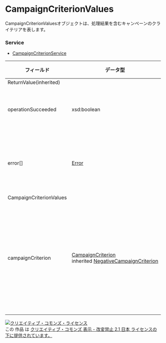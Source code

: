 # CampaignCriterionValues
CampaignCriterionValuesオブジェクトは、処理結果を含むキャンペーンのクライテリアを表します。
### Service
+ [CampaignCriterionService](../services/CampaignCriterionService.md)

| フィールド | データ型 | 説明 | 
|---|---|---|
| ReturnValue(inherited)|||
| operationSucceeded| xsd:boolean| 処理結果です。 |
| error[]| <a href="./Error.md">Error</a>| エラーの内容です。 |
| CampaignCriterionValues|||
| campaignCriterion| <a href="./CampaignCriterion.md">CampaignCriterion</a><br>inherited <a href="./NegativeCampaignCriterion.md">NegativeCampaignCriterion</a>| キャンペーンのクライテリアです。 |
<a rel="license" href="http://creativecommons.org/licenses/by-nd/2.1/jp/"><img alt="クリエイティブ・コモンズ・ライセンス" style="border-width:0" src="https://i.creativecommons.org/l/by-nd/2.1/jp/88x31.png" /></a><br />この 作品 は <a rel="license" href="http://creativecommons.org/licenses/by-nd/2.1/jp/">クリエイティブ・コモンズ 表示 - 改変禁止 2.1 日本 ライセンスの下に提供されています。</a>

